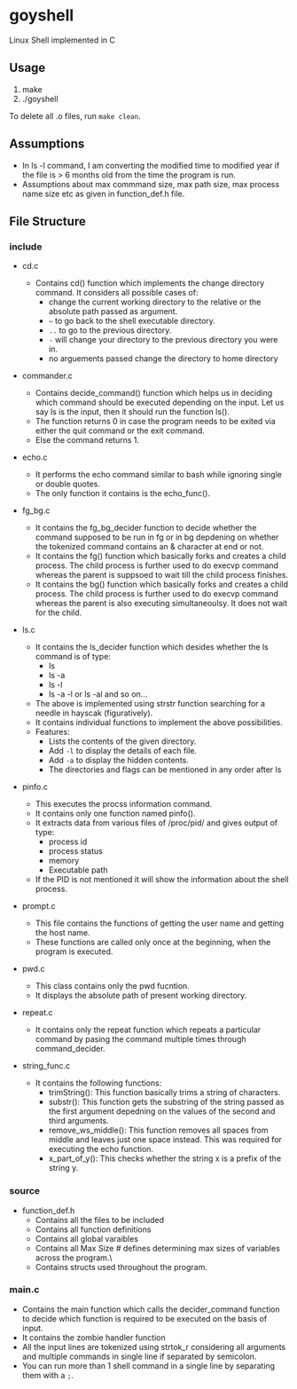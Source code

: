 # goyshell

Linux Shell implemented in C

## Usage

1. make
2. ./goyshell

To delete all .o files, run `make clean`.

## Assumptions

* In ls -l command, I am converting the modified time to modified year if the file is > 6 months old from the time the program is run.
* Assumptions about max commmand size, max path size, max process name size etc as given in function_def.h file.

## File Structure

### include

* cd.c
  * Contains cd() function which implements the change directory command. It considers all possible cases of:
    * change the current working directory to the relative or the absolute path passed as argument.
    * `~` to go back to the shell executable directory.
    * `..` to go to the previous directory.
    * `-` will change your directory to the previous directory you were in.
    * no arguements passed change the directory to home directory

* commander.c
  * Contains decide_command() function which helps us in deciding which command should be executed depending on the input. Let us say ls is the input, then it should run the function ls().
  * The function returns 0 in case the program needs to be exited via either the quit command or the exit command.
  * Else the command returns 1.

* echo.c
  * It performs the echo command similar to bash while ignoring single or double quotes.
  * The only function it contains is the echo_func().

* fg_bg.c
  * It contains the fg_bg_decider function to decide whether the command supposed to be run in fg or in bg depdening on whether the tokenized command contains an & character at end or not.
  * It contains the fg() function which basically forks and creates a child process. The child process is further used to do execvp command whereas the parent is suppsoed to wait till the child process finishes.
  * It contains the bg() function which basically forks and creates a child process. The child process is further used to do execvp command whereas the parent is also executing simultaneoulsy. It does not wait for the child.

* ls.c
  * It contains the ls_decider function which desides whether the ls command is of type:
    * ls
    * ls -a
    * ls -l
    * ls -a -l or ls -al and so on...
  * The above is implemented using strstr function searching for a needle in hayscak (figuratively).
  * It contains individual functions to implement the above possibilities.  
  * Features:
    * Lists the contents of the given directory.
    * Add `-l` to display the details of each file.
    * Add `-a` to display the hidden contents.
    * The directories and flags can be mentioned in any order after ls

* pinfo.c
  * This executes the procss information command.
  * It contains only one function named pinfo().
  * It extracts data from various files of /proc/pid/ and gives output of type:
    * process id
    * process status
    * memory
    * Executable path
  * If the PID is not mentioned it will show the information about the shell process.

* prompt.c
  * This file contains the functions of getting the user name and getting the host name.
  * These functions are called only once at the beginning, when the program is executed.
  
* pwd.c
  * This class contains only the pwd fucntion.
  * It displays the absolute path of present working directory.

* repeat.c
  * It contains only the repeat function which repeats a particular command by pasing the command multiple times through command_decider.

* string_func.c
  * It contains the following functions:
    * trimString(): This function basically trims a string of characters.
    * substr(): This function gets the substring of the string passed as the first argument depedning on the values of the second and third arguments.
    * remove_ws_middle(): This function removes all spaces from middle and leaves just one space instead. This was required for executing the echo function.
    * x_part_of_y(): This checks whether the string x is a prefix of the string y.

### source

* function_def.h
  * Contains all the files to be included
  * Contains all function definitions
  * Contains all global varaibles
  * Contains all Max Size # defines determining max sizes of variables across the program.\
  * Contains structs used throughout the program.

### main.c

* Contains the main function which calls the decider_command function to decide which function is required to be executed on the basis of input.
* It contains the zombie handler function
* All the input lines are tokenized using strtok_r considering all arguments and multiple commands in single line if separated by semicolon.
* You can run more than 1 shell command in  a single line by separating them with a `;`.
